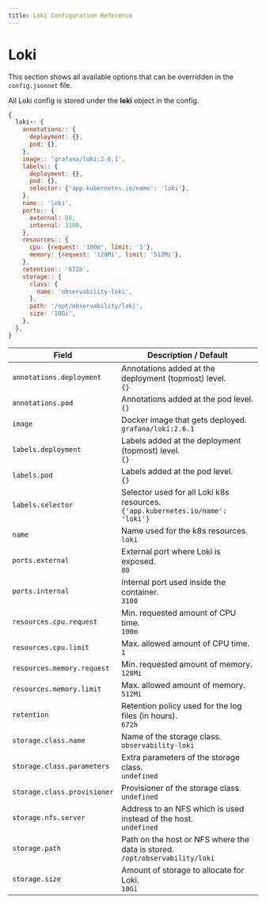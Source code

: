 ```yaml
---
title: Loki Configuration Reference
---
```


# Loki

This section shows all available options that can be overridden in the `config.jsonnet` file.

All Loki config is stored under the **loki** object in the config.

```js
{
  loki+: {
    annotations:: {
      deployment: {},
      pod: {},
    },
    image:: 'grafana/loki:2.6.1',
    labels:: {
      deployment: {},
      pod: {},
      selector: {'app.kubernetes.io/name': 'loki'},
    },
    name:: 'loki',
    ports:: {
      external: 80,
      internal: 3100,
    },
    resources:: {
      cpu: {request: '100m', limit: '1'},
      memory: {request: '128Mi', limit: '512Mi'},
    },
    retention:: '672h',
    storage:: {
      class: {
        name: 'observability-loki',
      },
      path: '/opt/observability/loki',
      size: '10Gi',
    },
  },
}
```

| Field | Description / Default |
| --- | --- |
| `annotations.deployment` | Annotations added at the deployment (topmost) level. <br> `{}` |
| `annotations.pod` | Annotations added at the pod level. <br> `{}` |
| `image` | Docker image that gets deployed. <br> `grafana/loki:2.6.1` |
| `labels.deployment` | Labels added at the deployment (topmost) level. <br> `{}` |
| `labels.pod` | Labels added at the pod level. <br> `{}` |
| `labels.selector` | Selector used for all Loki k8s resources. <br> `{'app.kubernetes.io/name': 'loki'}` |
| `name` | Name used for the k8s resources. <br> `loki` |
| `ports.external` | External port where Loki is exposed. <br> `80` |
| `ports.internal` | Internal port used inside the container. <br> `3100` |
| `resources.cpu.request` | Min. requested amount of CPU time. <br> `100m` |
| `resources.cpu.limit` | Max. allowed amount of CPU time. <br> `1` |
| `resources.memory.request` | Min. requested amount of memory. <br> `128Mi` |
| `resources.memory.limit` | Max. allowed amount of memory. <br> `512Mi` |
| `retention` | Retention policy used for the log files (in hours). <br> `672h` |
| `storage.class.name` | Name of the storage class. <br> `observability-loki` |
| `storage.class.parameters` | Extra parameters of the storage class. <br> `undefined` |
| `storage.class.provisioner` | Provisioner of the storage class. <br> `undefined` |
| `storage.nfs.server` | Address to an NFS which is used instead of the host. <br> `undefined` |
| `storage.path` | Path on the host or NFS where the data is stored. <br> `/opt/observability/loki` |
| `storage.size` | Amount of storage to allocate for Loki. <br> `10Gi` |
